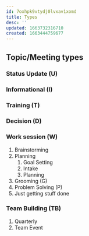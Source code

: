 ```yaml
---
id: 7oxhpk9vtydj0lvxav1xomd
title: Types
desc: ''
updated: 1663732316710
created: 1663444759677
---
```


## Topic/Meeting types
### Status Update (U)
### Informational (I)
### Training (T)
### Decision (D)
### Work session (W)
1. Brainstorming 
1. Planning
    1. Goal Setting
    1. Intake 
    1. Planning 
1. Grooming (G)
1. Problem Solving (P)
1. Just getting stuff done 
### Team Building (TB)
1. Quarterly
1. Team Event
